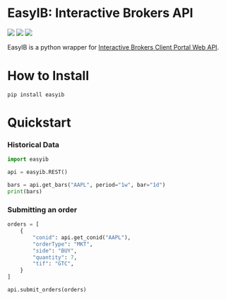 # EasyIB: Interactive Brokers API
[![](https://img.shields.io/pypi/v/easyib.svg)](https://pypi.org/pypi/easyib/)
[![](https://img.shields.io/pypi/pyversions/easygib.svg)](https://pypi.org/pypi/easyib/)
[![](https://img.shields.io/pypi/l/easygib.svg)](https://pypi.org/pypi/easyib/)

EasyIB is a python wrapper for [Interactive Brokers Client Portal Web API](https://interactivebrokers.github.io/cpwebapi/).

# How to Install
```
pip install easyib
```

# Quickstart

### Historical Data
```python
import easyib

api = easyib.REST()

bars = api.get_bars("AAPL", period="1w", bar="1d")
print(bars)
```


### Submitting an order
```python
orders = [
    {
        "conid": api.get_conid("AAPL"),
        "orderType": "MKT",
        "side": "BUY",
        "quantity": 7,
        "tif": "GTC",
    }
]

api.submit_orders(orders)
```
